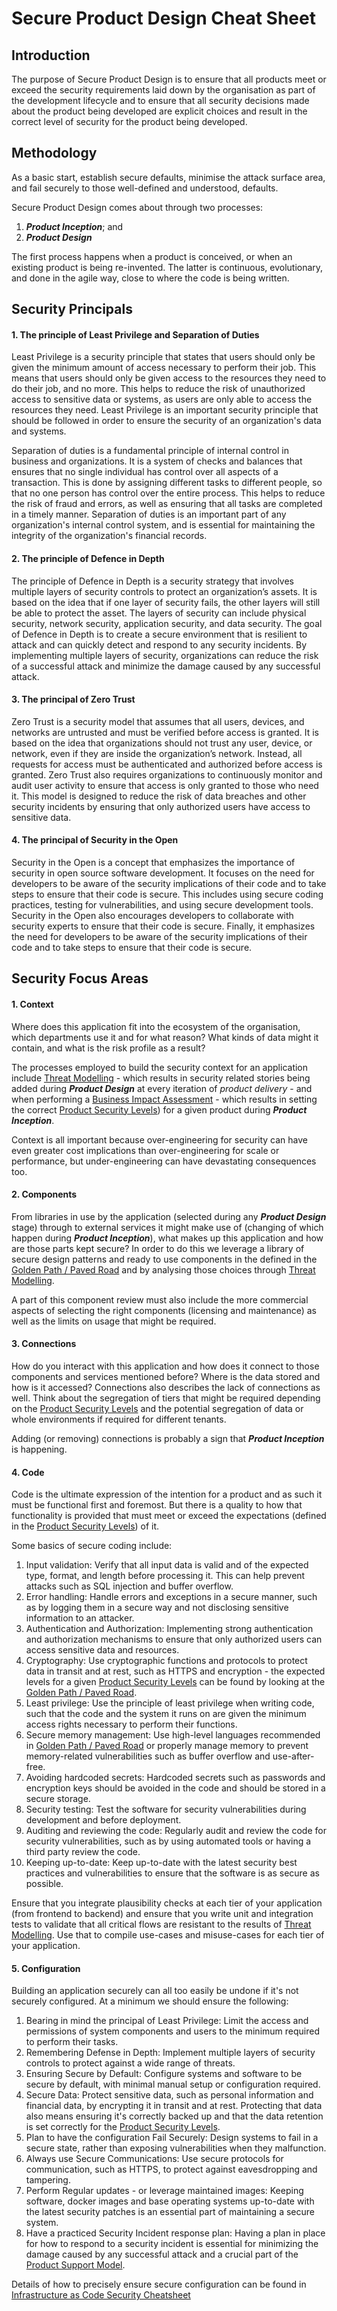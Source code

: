 # Secure Product Design Cheat Sheet

## Introduction
The purpose of Secure Product Design is to ensure that all products meet or exceed the 
security requirements laid down by the organisation as part of the development lifecycle 
and to ensure that all security decisions made about the product being developed are 
explicit choices and result in the correct level of security for the product being developed.

## Methodology
As a basic start, establish secure defaults, minimise the attack surface area, and fail 
securely to those well-defined and understood, defaults.

Secure Product Design comes about through two processes:
1. **_Product Inception_**; and
2. **_Product Design_**

The first process happens when a product is conceived, or when an existing product is 
being re-invented. The latter is continuous, evolutionary, and done in the agile way, 
close to where the code is being written.

## Security Principals
#### 1. The principle of Least Privilege and Separation of Duties
Least Privilege is a security principle that states that users should only be given the 
minimum amount of access necessary to perform their job. This means that users should only 
be given access to the resources they need to do their job, and no more. This helps to 
reduce the risk of unauthorized access to sensitive data or systems, as users are only able 
to access the resources they need. Least Privilege is an important security principle that 
should be followed in order to ensure the security of an organization's data and systems.

Separation of duties is a fundamental principle of internal control in business and 
organizations. It is a system of checks and balances that ensures that no single individual 
has control over all aspects of a transaction. This is done by assigning different tasks to 
different people, so that no one person has control over the entire process. This helps to 
reduce the risk of fraud and errors, as well as ensuring that all tasks are completed in a 
timely manner. Separation of duties is an important part of any organization's internal 
control system, and is essential for maintaining the integrity of the organization's 
financial records.

#### 2. The principle of Defence in Depth
The principle of Defence in Depth is a security strategy that involves multiple layers of 
security controls to protect an organization’s assets. It is based on the idea that if one 
layer of security fails, the other layers will still be able to protect the asset. The 
layers of security can include physical security, network security, application security, 
and data security. The goal of Defence in Depth is to create a secure environment that is 
resilient to attack and can quickly detect and respond to any security incidents. By 
implementing multiple layers of security, organizations can reduce the risk of a successful 
attack and minimize the damage caused by any successful attack.

#### 3. The principal of Zero Trust
Zero Trust is a security model that assumes that all users, devices, and networks are 
untrusted and must be verified before access is granted. It is based on the idea that 
organizations should not trust any user, device, or network, even if they are inside the 
organization’s network. Instead, all requests for access must be authenticated and 
authorized before access is granted. Zero Trust also requires organizations to continuously 
monitor and audit user activity to ensure that access is only granted to those who need it. 
This model is designed to reduce the risk of data breaches and other security incidents by 
ensuring that only authorized users have access to sensitive data.

#### 4. The principal of Security in the Open
Security in the Open is a concept that emphasizes the importance of security in open source 
software development. It focuses on the need for developers to be aware of the security 
implications of their code and to take steps to ensure that their code is secure. This 
includes using secure coding practices, testing for vulnerabilities, and using secure 
development tools. Security in the Open also encourages developers to collaborate with 
security experts to ensure that their code is secure. Finally, it emphasizes the need for 
developers to be aware of the security implications of their code and to take steps to 
ensure that their code is secure.

## Security Focus Areas
#### 1. Context
Where does this application fit into the ecosystem of the organisation, which departments
use it and for what reason? What kinds of data might it contain, and what is the risk 
profile as a result? 

The processes employed to build the security context for an application include [Threat
Modelling](Threat_Modeling_Cheat_Sheet.md) - which results in security related stories being added 
during **_Product Design_** at every iteration of *product delivery* - and when performing a 
[Business Impact Assessment](tdb.md) - which results in setting the correct 
[Product Security Levels](tbd.md)) for a given product during **_Product Inception_**. 

Context is all important because over-engineering for security can have even greater cost 
implications than over-engineering for scale or performance, but under-engineering can 
have devastating consequences too.

#### 2. Components
From libraries in use by the application (selected during any **_Product Design_** stage) 
through to external services it might make use of (changing of which happen during 
**_Product Inception_**), what makes up this application and how are those parts kept secure? 
In order to do this we leverage a library of secure design patterns and ready to use components in the 
defined in the [Golden Path / Paved Road](tbd.md) and by analysing those choices through [Threat
Modelling](Threat_Modeling_Cheat_Sheet.md).

A part of this component review must also include the more commercial aspects of selecting 
the right components (licensing and maintenance) as well as the limits on usage that 
might be required.

#### 3. Connections
How do you interact with this application and how does it connect to those components and 
services mentioned before? Where is the data stored and how is it accessed? Connections 
also describes the lack of connections as well. Think about the segregation of tiers that
might be required depending on the [Product Security Levels](tbd.md) and the potential 
segregation of data or whole environments if required for different tenants.

Adding (or removing) connections is probably a sign that **_Product Inception_** is happening.

#### 4. Code
Code is the ultimate expression of the intention for a product and as such it must be functional 
first and foremost. But there is a quality to how that functionality is provided that must 
meet or exceed the expectations (defined in the [Product Security Levels](tbd.md)) of it.

Some basics of secure coding include:
   1. Input validation: Verify that all input data is valid and of the expected type, format, 
and length before processing it. This can help prevent attacks such as SQL injection and buffer 
overflow.
   2. Error handling: Handle errors and exceptions in a secure manner, such as by logging them 
in a secure way and not disclosing sensitive information to an attacker.
   3. Authentication and Authorization: Implementing strong authentication and authorization 
mechanisms to ensure that only authorized users can access sensitive data and resources.
   4. Cryptography: Use cryptographic functions and protocols to protect data in transit and at 
rest, such as HTTPS and encryption - the expected levels for a given [Product Security Levels](tbd.md)
can be found by looking at the [Golden Path / Paved Road](tbd.md).
   5. Least privilege: Use the principle of least privilege when writing code, such that the 
code and the system it runs on are given the minimum access rights necessary to perform their 
functions.
   6. Secure memory management: Use high-level languages recommended in [Golden Path / Paved Road](tbd.md)
or properly manage memory to prevent memory-related vulnerabilities such as buffer overflow and 
use-after-free.
   7. Avoiding hardcoded secrets: Hardcoded secrets such as passwords and encryption keys should 
be avoided in the code and should be stored in a secure storage.
   8. Security testing: Test the software for security vulnerabilities during development and 
before deployment.
   9. Auditing and reviewing the code: Regularly audit and review the code for security 
vulnerabilities, such as by using automated tools or having a third party review the code.
   10. Keeping up-to-date: Keep up-to-date with the latest security best practices and 
vulnerabilities to ensure that the software is as secure as possible.

Ensure that you integrate plausibility checks at each tier of your application (from frontend to 
backend) and ensure that you write unit and integration tests to validate that all critical flows 
are resistant to the results of [Threat Modelling](Threat_Modeling_Cheat_Sheet.md). Use that to compile use-cases 
and misuse-cases for each tier of your application. 

#### 5. Configuration
Building an application securely can all too easily be undone if it's not securely configured. At
a minimum we should ensure the following:
1. Bearing in mind the principal of Least Privilege: Limit the access and permissions of system 
components and users to the minimum required to perform their tasks. 
2. Remembering Defense in Depth: Implement multiple layers of security controls to protect against 
a wide range of threats. 
3. Ensuring Secure by Default: Configure systems and software to be secure by default, with minimal 
manual setup or configuration required.
4. Secure Data: Protect sensitive data, such as personal information and financial data, by 
encrypting it in transit and at rest. Protecting that data also means ensuring it's correctly
backed up and that the data retention is set correctly for the [Product Security Levels](tbd.md).
5. Plan to have the configuration Fail Securely: Design systems to fail in a secure state, rather 
than exposing vulnerabilities when they malfunction.
6. Always use Secure Communications: Use secure protocols for communication, such as HTTPS, to protect 
against eavesdropping and tampering.
7. Perform Regular updates - or leverage maintained images: Keeping software, docker images and base 
operating systems up-to-date with the latest security patches is an essential part of maintaining a 
secure system.
8. Have a practiced Security Incident response plan: Having a plan 
in place for how to respond to a security incident is essential for minimizing the damage caused by 
any successful attack and a crucial part of the [Product Support Model](tbd.md).

Details of how to precisely ensure secure configuration can be found in 
[Infrastructure as Code Security Cheatsheet](Infrastructure_as_Code_Security_Cheat_Sheet.md)